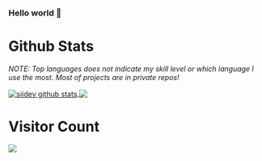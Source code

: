 ### Hello world 👋

<!--
**siidev/Poman** is a ✨ _special_ ✨ repository because its `README.md` (this file) appears on your GitHub profile.

Here are some ideas to get you started:

- 🔭 I’m currently working on ...
- 🌱 I’m currently learning ...
- 👯 I’m looking to collaborate on ...
- 🤔 I’m looking for help with ...
- 💬 Ask me about ...
- 📫 How to reach me: ...
- 😄 Pronouns: ...
- ⚡ Fun fact: ...
-->
# Github Stats

*NOTE: Top languages does not indicate my skill level or which language I use the most. Most of projects are in private repos!*

<a href="https://github.com/siidev">
  <img align="center" src="https://github-readme-stats.vercel.app/api?username=siidev&show_icons=true&theme=gruvbox&count_private=true" alt="siidev github stats" />
</a>

<a href="https://github.com/siidev">
  <img align="center" src="https://github-readme-stats.vercel.app/api/top-langs/?username=siidev&layout=compact&theme=gruvbox" />
</a>


# Visitor Count
<img src="https://profile-counter.glitch.me/siidev/count.svg" />
